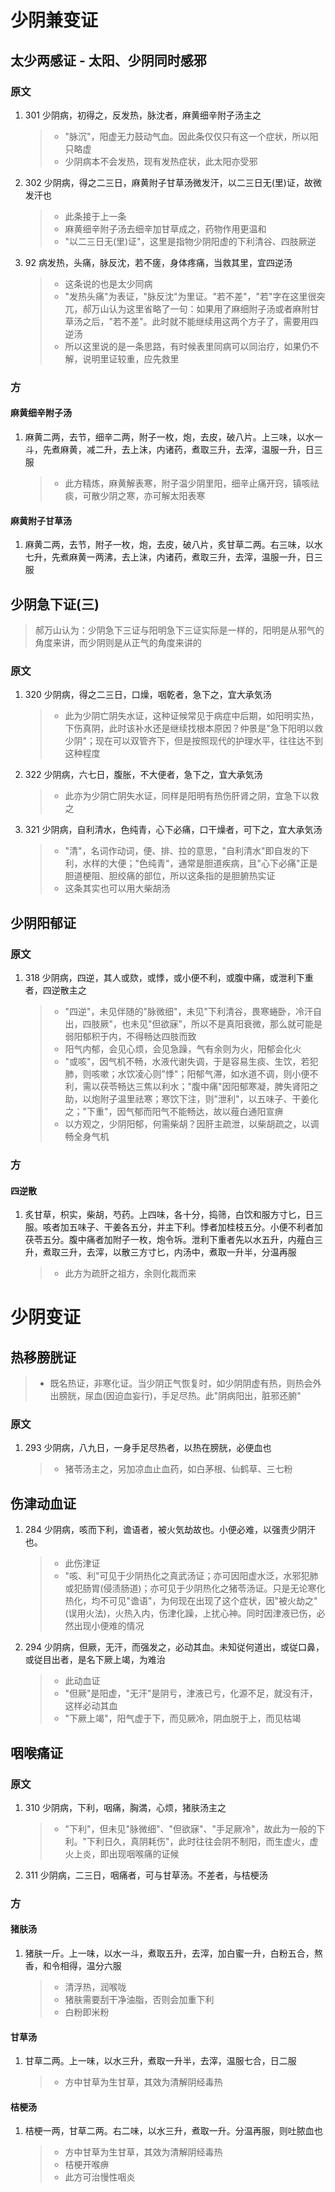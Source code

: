 # 少阴兼变证
## 太少两感证 - 太阳、少阴同时感邪
### 原文
1. 301 少阴病，初得之，反发热，脉沈者，麻黄细辛附子汤主之
    > * "脉沉"，阳虚无力鼓动气血。因此条仅仅只有这一个症状，所以阳只略虚
    > * 少阴病本不会发热，现有发热症状，此太阳亦受邪
2. 302 少阴病，得之二三日，麻黄附子甘草汤微发汗，以二三日无(里)证，故微发汗也
    > * 此条接于上一条
    > * 麻黄细辛附子汤去细辛加甘草成之，药物作用更温和
    > * "以二三日无(里)证"，这里是指物少阴阳虚的下利清谷、四肢厥逆
3. 92 病发热，头痛，脉反沈，若不瘥，身体疼痛，当救其里，宜四逆汤
    > * 这条说的也是太少同病
    > * "发热头痛"为表证，"脉反沈"为里证。"若不差"，"若"字在这里很突兀，郝万山认为这里省略了一句：如果用了麻细附子汤或者麻附甘草汤之后，"若不差"。此时就不能继续用这两个方子了，需要用四逆汤
    > * 所以这里说的是一条思路，有时候表里同病可以同治疗，如果仍不解，说明里证较重，应先救里

### 方
#### 麻黄细辛附子汤
1. 麻黄二两，去节，细辛二两，附子一枚，炮，去皮，破八片。上三味，以水一斗，先煮麻黄，减二升，去上沫，内诸药，煮取三升，去滓，温服一升，日三服
    > * 此方精炼，麻黄解表寒，附子温少阴里阳，细辛止痛开窍，镇咳祛痰，可散少阴之寒，亦可解太阳表寒

#### 麻黄附子甘草汤
1. 麻黄二两，去节，附子一枚，炮，去皮，破八片，炙甘草二两。右三味，以水七升，先煮麻黄一两沸，去上沫，内诸药，煮取三升，去滓，温服一升，日三服

## 少阴急下证(三)
> 郝万山认为：少阴急下三证与阳明急下三证实际是一样的，阳明是从邪气的角度来讲，而少阴则是从正气的角度来讲的
### 原文
1. 320 少阴病，得之二三日，口燥，咽乾者，急下之，宜大承気汤
    > * 此为少阴亡阴失水证，这种证候常见于病症中后期，如阳明实热，下伤真阴，此时该补水还是继续找根本原因？仲景是"急下阳明以救少阴"；现在可以双管齐下，但是按照现代的护理水平，往往达不到这种程度
2. 322 少阴病，六七日，腹胀，不大便者，急下之，宜大承気汤
    > * 此亦为少阴亡阴失水证，同样是阳明有热伤肝肾之阴，宜急下以救之
3. 321 少阴病，自利清水，色纯青，心下必痛，口干燥者，可下之，宜大承気汤
    > * "清"，名词作动词，便、排、拉的意思，"自利清水"即自发的下利，水样的大便；"色纯青"，通常是胆道疾病，且"心下必痛"正是胆道梗阻、胆绞痛的部位，所以这条指的是胆腑热实证
    > * 这条其实也可以用大柴胡汤

## 少阴阳郁证
### 原文
1. 318 少阴病，四逆，其人或欬，或悸，或小便不利，或腹中痛，或泄利下重者，四逆散主之
    > * "四逆"，未见伴随的"脉微细"，未见"下利清谷，畏寒蜷卧，冷汗自出，四肢厥"，也未见"但欲寐"，所以不是真阳衰微，那么就可能是弱阳郁积于内，不得畅达四肢而致
    > * 阳气内郁，会见心烦，会见急躁，气有余则为火，阳郁会化火
    > * "或咳"，因气机不畅，水液代谢失调，于是容易生痰、生饮，若犯肺，则咳嗽；水饮凌心则"悸"；阳郁气滞，如水道不调，则小便不利，需以茯苓畅达三焦以利水；"腹中痛"因阳郁寒凝，脾失肾阳之助，以炮附子温里祛寒；寒饮下注，则"泄利"，以五味子、干姜化之；"下重"，因气郁而阳气不能畅达，故以薤白通阳宣痹
    > * 以方观之，少阴阳郁，何需柴胡？因肝主疏泄，以柴胡疏之，以调畅全身气机

### 方
#### 四逆散
1. 炙甘草，枳实，柴胡，芍药。上四味，各十分，捣筛，白饮和服方寸匕，日三服。咳者加五味子、干姜各五分，并主下利。悸者加桂枝五分。小便不利者加茯苓五分。腹中痛者加附子一枚，炮令坼。泄利下重者先以水五升，内薤白三升，煮取三升，去滓，以散三方寸匕，内汤中，煮取一升半，分温再服
    > * 此方为疏肝之祖方，余则化裁而来

# 少阴变证
## 热移膀胱证
> * 既名热证，非寒化证。当少阴正气恢复时，如少阴阴虚有热，则热会外出膀胱，尿血(因迫血妄行)，手足尽热。此"阴病阳出，脏邪还腑"
### 原文
1. 293 少阴病，八九日，一身手足尽热者，以热在膀胱，必便血也
    > * 猪苓汤主之，另加凉血止血药，如白茅根、仙鹤草、三七粉

## 伤津动血证
1. 284 少阴病，咳而下利，谵语者，被火気劫故也。小便必难，以强责少阴汗也。
    > * 此伤津证
    > * "咳、利"可见于少阴热化之真武汤证；亦可因阳虚水泛，水邪犯肺或犯肠胃(侵渍肠道)；亦可见于少阴热化之猪苓汤证。只是无论寒化热化，均不可见"谵语"，为何现在出现了这个症状，因"被火劫之"(误用火法)，火热入内，伤津化躁，上扰心神。同时因津液已伤，必然出现小便难的情况
2. 294 少阴病，但厥，无汗，而强发之，必动其血。未知従何道出，或従口鼻，或従目出者，是名下厥上竭，为难治
    > * 此动血证
    > * "但厥"是阳虚，"无汗"是阴亏，津液已亏，化源不足，就没有汗，这样必动其血
    > * "下厥上竭"，阳气虚于下，而见厥冷，阴血脱于上，而见枯竭

## 咽喉痛证
### 原文
1. 310 少阴病，下利，咽痛，胸満，心烦，猪肤汤主之
    > * "下利"，但未见"脉微细"、"但欲寐"、"手足厥冷"，故此为一般的下利。"下利日久，真阴耗伤"，此时往往会阴不制阳，而生虚火，虚火上炎，即出现咽喉痛的证候
2. 311 少阴病，二三日，咽痛者，可与甘草汤。不差者，与桔梗汤

### 方
#### 猪肤汤
1. 猪肤一斤。上一味，以水一斗，煮取五升，去滓，加白蜜一升，白粉五合，熬香，和令相得，温分六服
    > * 清浮热，润喉咙
    > * 猪肤需要刮干净油脂，否则会加重下利
    > * 白粉即米粉

#### 甘草汤
1. 甘草二两。上一味，以水三升，煮取一升半，去滓，温服七合，日二服
    > * 方中甘草为生甘草，其效为清解阴经毒热

#### 桔梗汤
1. 桔梗一两，甘草二两。右二味，以水三升，煮取一升。分温再服，则吐脓血也
    > * 方中甘草为生甘草，其效为清解阴经毒热
    > * 桔梗开喉痹
    > * 此方可治慢性咽炎